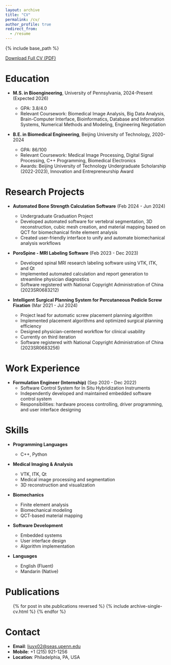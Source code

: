 ```yaml
---
layout: archive
title: "CV"
permalink: /cv/
author_profile: true
redirect_from:
  - /resume
---
```


{% include base_path %}

[Download Full CV (PDF)](/files/CV_Liu_Yuxuan_2025.pdf)

Education
======
* **M.S. in Bioengineering**, University of Pennsylvania, 2024-Present (Expected 2026)
  * GPA: 3.8/4.0
  * Relevant Coursework: Biomedical Image Analysis, Big Data Analysis, Brain-Computer Interface, Bioinformatics, Database and Information Systems, Numerical Methods and Modeling, Engineering Negotiation
  
* **B.E. in Biomedical Engineering**, Beijing University of Technology, 2020-2024
  * GPA: 86/100
  * Relevant Coursework: Medical Image Processing, Digital Signal Processing, C++ Programming, Biomedical Electronics
  * Awards: Beijing University of Technology Undergraduate Scholarship (2022-2023), Innovation and Entrepreneurship Award

Research Projects
======
* **Automated Bone Strength Calculation Software** (Feb 2024 - Jun 2024)
  * Undergraduate Graduation Project
  * Developed automated software for vertebral segmentation, 3D reconstruction, cubic mesh creation, and material mapping based on QCT for biomechanical finite element analysis
  * Created user-friendly interface to unify and automate biomechanical analysis workflows
  
* **PoroSpine - MRI Labeling Software** (Feb 2023 - Dec 2023)
  * Developed spinal MRI research labeling software using VTK, ITK, and Qt
  * Implemented automated calculation and report generation to streamline physician diagnostics
  * Software registered with National Copyright Administration of China (2023SR0683212)
  
* **Intelligent Surgical Planning System for Percutaneous Pedicle Screw Fixation** (Mar 2021 - Jul 2024)
  * Project lead for automatic screw placement planning algorithm
  * Implemented placement algorithms and optimized surgical planning efficiency
  * Designed physician-centered workflow for clinical usability
  * Currently on third iteration
  * Software registered with National Copyright Administration of China (2023SR0683256)

Work Experience
======
* **Formulation Engineer (Internship)** (Sep 2020 - Dec 2022)
  * Software Control System for In Situ Hybridization Instruments
  * Independently developed and maintained embedded software control system
  * Responsibilities: hardware process controlling, driver programming, and user interface designing
  
Skills
======
* **Programming Languages**
  * C++, Python
  
* **Medical Imaging & Analysis**
  * VTK, ITK, Qt
  * Medical image processing and segmentation
  * 3D reconstruction and visualization
  
* **Biomechanics**
  * Finite element analysis
  * Biomechanical modeling
  * QCT-based material mapping
  
* **Software Development**
  * Embedded systems
  * User interface design
  * Algorithm implementation

* **Languages**
  * English (Fluent)
  * Mandarin (Native)

Publications
======
  <ul>{% for post in site.publications reversed %}
    {% include archive-single-cv.html %}
  {% endfor %}</ul>
  
Contact
======
* **Email**: liuyx02@seas.upenn.edu
* **Mobile**: +1 (215) 921-1256
* **Location**: Philadelphia, PA, USA

